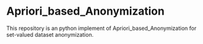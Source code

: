 Apriori_based_Anonymization
===========================

This repository is an python implement of Apriori_based_Anonymization for set-valued dataset anonymization. 
